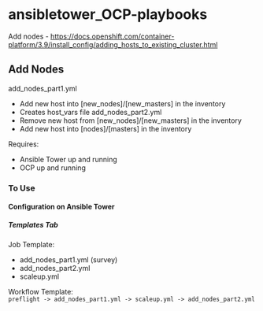 # ansibletower_OCP-playbooks
Add nodes - https://docs.openshift.com/container-platform/3.9/install_config/adding_hosts_to_existing_cluster.html

## Add Nodes
add_nodes_part1.yml
* Add new host into [new_nodes]/[new_masters] in the inventory
* Creates host_vars file
add_nodes_part2.yml
* Remove new host from [new_nodes]/[new_masters] in the inventory
* Add new host into [nodes]/[masters] in the inventory

Requires:
* Ansible Tower up and running
* OCP up and running

### To Use
#### Configuration on Ansible Tower
##### Templates Tab
Job Template:
* add_nodes_part1.yml (survey)
* add_nodes_part2.yml
* scaleup.yml 

Workflow Template: <br />
`preflight -> add_nodes_part1.yml -> scaleup.yml -> add_nodes_part2.yml`
